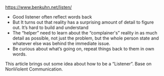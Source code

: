 https://www.benkuhn.net/listen/

* Good listener often reflect words back
* But It turns out that reality has a surprising amount of detail to figure out. It’s hard to build and understand
* The “helper” need to learn about the “complainer's”  reality in as much detail  as possible, not just the problem, but the whole person state and whatever else was behind the immediate issue.
* Be curious about what’s going on, repeat things back to them in own words.

This article brings out some idea about how to be a “Listener”. 
Base on NonViolent Communication. 

